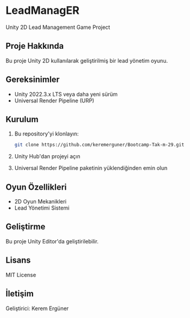 # LeadManagER

Unity 2D Lead Management Game Project

## Proje Hakkında

Bu proje Unity 2D kullanılarak geliştirilmiş bir lead yönetim oyunu.

## Gereksinimler

- Unity 2022.3.x LTS veya daha yeni sürüm
- Universal Render Pipeline (URP)

## Kurulum

1. Bu repository'yi klonlayın:
   ```bash
   git clone https://github.com/keremerguner/Bootcamp-Tak-m-29.git
   ```

2. Unity Hub'dan projeyi açın

3. Universal Render Pipeline paketinin yüklendiğinden emin olun

## Oyun Özellikleri

- 2D Oyun Mekanikleri
- Lead Yönetimi Sistemi

## Geliştirme

Bu proje Unity Editor'da geliştirilebilir.

## Lisans

MIT License

## İletişim

Geliştirici: Kerem Ergüner 